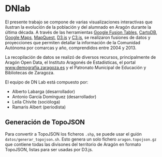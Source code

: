 DNlab
=====

El presente trabajo se compone de varias visualizaciones interactivas que ilustran la evolución de la población y del alumnado en Aragón durante la última década. A través de las herramientas [Google Fusion Tables](http://tables.googlelabs.com), [CartoDB](http://cartodb.com/), [Google Maps](http://maps.google.com), [MapQuest](http://developer.mapquest.com/), [D3.js](http://d3js.org/) y [C3.js](http://c3js.org/), se realizaron fusiones de datos y proyecciones que permiten detallar la información de la Comunidad Autónoma por comarcas y año, comprendidos entre 2004 y 2013.

La recopilación de datos se realizó de diversos recursos, principalmente de Aragón Open Data, el Instituto Aragonés de Estadísticas, el portal www.demografia.zaragoza.es y el Patronato Municipal de Educación y Bibliotecas de Zaragoza.

El equipo de DN Lab está compuesto por:

* Alberto Labarga (desarrollador)
* Antonio García Domínguez (desarrollador)
* Leila Chivite (socióloga)
* Ramaris Albert (periodista)

Generación de TopoJSON
----------------------

Para convertir a TopoJSON los ficheros `.shp`, se puede usar el guión `datos/generar_topojson.sh`. Esto genera un solo fichero `aragon.topojson.gz` que contiene todas las divisones del territorio de Aragón en formato TopoJSON, listas para ser usadas por D3.js.
